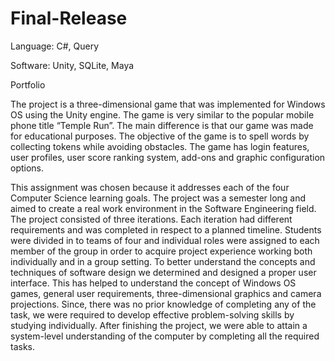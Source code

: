 # Final-Release

Language: C#, Query

Software: Unity, SQLite, Maya

Portfolio

The project is a three-dimensional game that was implemented for Windows OS using the Unity engine. The game is very similar to the popular mobile phone title “Temple Run”. The main difference is that our game was made for educational purposes. The objective of the game is to spell words by collecting tokens while avoiding obstacles. The game has login features, user profiles, user score ranking system, add-ons and graphic configuration options. 
	
This assignment was chosen because it addresses each of the four Computer Science learning goals. The project was a semester long and aimed to create a real work environment in the Software Engineering field.  The project consisted of three iterations. Each iteration had different requirements and was completed in respect to a planned timeline. Students were divided in to teams of four and individual roles were assigned to each member of the group in order to acquire project experience working both individually and in a group setting. To better understand the concepts and techniques of software design we determined and designed a proper user interface. This has helped to understand the concept of Windows OS games, general user requirements, three-dimensional graphics and camera projections. Since, there was no prior knowledge of completing any of the task, we were required to develop effective problem-solving skills by studying individually. After finishing the project, we were able to attain a system-level understanding of the computer by completing all the required tasks.

